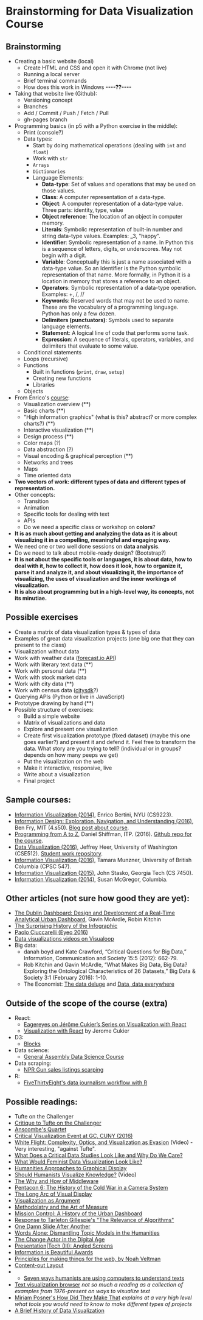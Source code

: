 # Brainstorming for Data Visualization Course

## Brainstorming
* Creating a basic website (local)
  * Create HTML and CSS and open it with Chrome (not live)
  * Running a local server
  * Brief terminal commands
  * How does this work in Windows **----??----**
* Taking that website live (Github):
  * Versioning concept
  * Branches
  * Add / Commit / Push / Fetch / Pull
  * gh-pages branch
* Programming basics (in p5 with a Python exercise in the middle):
  * Print (console?)
  * Data types:
    * Start by doing mathematical operations (dealing with `int` and `float`)
    * Work with `str`
    * `Arrays`
    * `Dictionaries`
    * Language Elements:
      * **Data-type**: Set of values and operations that may be used on those values.
      * **Class**: A computer representation of a data-type.
      * **Object**: A computer representation of a data-type value. Three parts: identity, type, value
      * **Object reference**: The location of an object in computer memory.
      * **Literals**: Symbolic representation of built-in number and string data-type values. Examples: _3, "happy".
      * **Identifier**: Symbolic representation of a name. In Python this is a sequence of letters, digits, or underscores. May not begin with a digit.
      * **Variable**: Conceptually this is just a name associated with a data-type value. So an Identifier is the Python symbolic representation of that name. More formally, in Python it is a location in memory that stores a reference to an object.
      * **Operators**: Symbolic representation of a data-type operation. Examples: +, /, //
      * **Keywords**: Reserved words that may not be used to name. These are the vocabulary of a programming language. Python has only a few dozen.
      * **Delimiters (punctuators)**: Symbols used to separate language elements.
      * **Statement**: A logical line of code that performs some task.
      * **Expression**: A sequence of literals, operators, variables, and delimiters that evaluate to some value.
  * Conditional statements
  * Loops (recursive)
  * Functions
    * Built in functions (`print`, `draw`, `setup`)
    * Creating new functions
    * Libraries
  * Objects
* From Enrico's [course](https://wikis.nyu.edu/pages/viewpage.action?pageId=53861653):
  * Visualization overview (**)
  * Basic charts (**)
  * "High information graphics" (what is this? abstract? or more complex charts?) (**)
  * Interactive visualization (**)
  * Design process (**)
  * Color maps (?)
  * Data abstraction (?)
  * Visual encoding & graphical perception (**)
  * Networks and trees
  * Maps
  * Time oriented data
* **Two vectors of work: different types of data and different types of representation.**
* Other concepts:
  * Transition
  * Animation
  * Specific tools for dealing with text
  * APIs
  * Do we need a specific class or workshop on **colors**?
* **It is as much about getting and analyzing the data as it is about visualizing it in a compelling, meaningful and engaging way.**
* We need one or two well done sessions on **data analysis**.
* Do we need to talk about mobile-ready design? (Bootstrap?)
* **It is not about the specific tools or languages, it is about data, how to deal with it, how to collect it, how does it look, how to organize it, parse it and analyze it, and about visualizing it, the importance of visualizing, the uses of visualization and the inner workings of visualization.**
* **It is also about programming but in a high-level way, its concepts, not its minutiae.**

## Possible exercises
* Create a matrix of data visualization types & types of data
* Examples of great data visualization projects (one big one that they can present to the class)
* Visualization without data
* Work with weather data ([forecast.io API](https://developer.forecast.io/))
* Work with literary text data (**)
* Work with personal data (**)
* Work with stock market data
* Work with city data (**)
* Work with census data ([citysdk](https://uscensusbureau.github.io/citysdk/)?)
* Querying APIs (Python or live in JavaScript)
* Prototype drawing by hand (**)
* Possible structure of exercises:
  * Build a simple website
  * Matrix of visualizations and data
  * Explore and present one visualization
  * Create first visualization prototype (fixed dataset) (maybe this one goes earlier?) and present it and defend it. Feel free to transform the data. What story are you trying to tell? (individual or in groups? depends on how many peeps we get)
  * Put the visualization on the web
  * Make it interactive, responsive, live
  * Write about a visualization
  * Final project

## Sample courses:
* [Information Visualization (2014)](https://wikis.nyu.edu/pages/viewpage.action?pageId=53861653), Enrico Bertini, NYU (CS9223).
* [Information Design: Exploration, Navigation, and Understanding (2016)](https://fathom.info/4s50/), Ben Fry, MIT (4.s50). [Blog post about course](https://fathom.info/notebook/15092/).
* [Programming from A to Z](http://shiffman.net/a2z/), Daniel Shiffman, ITP. (2016). [Github repo for the course](https://github.com/shiffman/A2Z-F16/blob/gh-pages/README.md).
* [Data Visualization (2016)](https://courses.cs.washington.edu/courses/cse512/16sp/), Jeffrey Heer, University of Washington (CSE512). [Student work repository](https://github.com/CSE512-16S).
* [Information Visualization (2016)](http://www.cs.ubc.ca/~tmm/courses/547-15/), Tamara Munzner, University of British Columbia (CPSC 547).
* [Information Visualization (2015)](http://www.cc.gatech.edu/~stasko/7450/15/index.html), John Stasko, Georgia Tech (CS 7450).
* [Information Visualization (2014)](http://susanemcgregor.com/information-visualization-spring-2014/), Susan McGregor, Columbia.

## Other articles (not sure how good they are yet):
* [The Dublin Dashboard: Design and Development of a Real-Time Analytical Urban Dashboard](http://www.isprs-ann-photogramm-remote-sens-spatial-inf-sci.net/IV-4-W1/19/2016/isprs-annals-IV-4-W1-19-2016.pdf), Gavin McArdle, Robin Kitchin
* [The Surprising History of the Infographic](http://www.smithsonianmag.com/history/surprising-history-infographic-180959563/?no-ist)
* [Paolo Ciuccarelli (Eyeo 2016)](https://vimeo.com/179944386?utm_content=buffer04e84&utm_medium=social&utm_source=twitter.com&utm_campaign=buffer)
* [Data visualizations videos on Visualoop](http://visualoop.com/blog/94689/viz-on-video-27)
* Big data:
  * danah boyd and Kate Crawford, “Critical Questions for Big Data,” Information, Communication and Society 15:5 (2012): 662-79.
  * Rob Kitchin and Gavin McArdle, “What Makes Big Data, Big Data? Exploring the Ontological Characteristics of 26 Datasets,” Big Data & Society 3:1 (February 2016): 1-10.
  * The Economist: [The data deluge](http://www.economist.com/node/15579717) and [Data, data everywhere](http://www.economist.com/node/15557443)

## Outside of the scope of the course (extra)
* React:
  * [Eagereyes on Jérôme Cukier’s Series on Visualization with React](https://eagereyes.org/link/jerome-cukiers-series-on-visualization-with-react)
  * [Visualization with React](http://www.jeromecukier.net/blog/2016/08/09/visualization-with-react/) by Jerome Cukier
* D3:
  * [Blocks](https://bl.ocks.org/)
* Data science:
  * [General Assembly Data Science Course](https://github.com/justmarkham/DAT8#class-4-exploratory-data-analysis)
* Data scraping:
  * [NPR Gun sales listings scarping](http://blog.apps.npr.org/2016/06/17/scraping-tips.html)
* R:
  * [FiveThirtyEight's data journalism workflow with R](https://channel9.msdn.com/Events/useR-international-R-User-conference/useR2016/FiveThirtyEights-data-journalism-workflow-with-R)

## Possible readings:
* Tufte on the Challenger
* [Critique to Tufte on the Challenger](http://www.onlineethics.org/Topics/ProfPractice/Exemplars/BehavingWell/RB-intro/RepMisrep.aspx)
* [Anscombe's Quartet](http://astro.swarthmore.edu/astro121/anscombe.html)
* [Critical Visualization Event at GC, CUNY (2016)](http://patriksv.net/2016/04/critical-visualization-event-at-gc-cuny-on-june-9-2016/)
* [White Flight: Complexity, Optics, and Visualization as Evasion](http://video.mit.edu/watch/white-flight-complexity-optics-and-visualization-as-evasion-5910/) (Video) - Very interesting, "against Tufte".
* [What Does a Critical Data Studies Look Like and Why Do We Care?](https://societyandspace.com/material/commentaries/craig-dalton-and-jim-thatcher-what-does-a-critical-data-studies-look-like-and-why-do-we-care-seven-points-for-a-critical-approach-to-big-data/)
* [What Would Feminist Data Visualization Look Like?](https://civic.mit.edu/feminist-data-visualization)
* [Humanities Approaches to Graphical Display](http://www.digitalhumanities.org/dhq/vol/5/1/000091/000091.html)
* [Should Humanists Visualize Knowledge?](https://vimeo.com/140307034) (Video)
* [The Why and How of Middleware](http://www.digitalhumanities.org/dhq/vol/10/2/000248/000248.html)
* [Pentacon 6: The History of the Cold War in a Camera System](http://www.zachhorton.com/?p=251)
* [The Long Arc of Visual Display](https://www.youtube.com/watch?v=heUI6QmSdzc)
* [Visualization as Argument](http://lklein.com/2014/12/visualization-as-argument/)
* [Methodolatry and the Art of Measure](https://placesjournal.org/article/methodolatry-and-the-art-of-measure/)
* [Mission Control: A History of the Urban Dashboard](https://placesjournal.org/article/mission-control-a-history-of-the-urban-dashboard/)
* [Response to Tarleton Gillespie's "The Relevance of Algorithms"](http://opentranscripts.org/transcript/response-tarleton-gillespie-relevance-algorithms/)
* [One Damn Slide After Another](http://computationalculture.net/article/one-damn-slide-after-another-powerpoint-at-every-occasion-for-speech)
* [Words Alone: Dismantling Topic Models in the Humanities](http://journalofdigitalhumanities.org/2-1/words-alone-by-benjamin-m-schmidt/)
* [The Change Actor in the Digital Age](http://www.nachtkritik.de/index.php?option=com_content&view=article&id=11470:beyond-the-spectacle-imperative-the-change-actor-in-the-digital-age-by-nishant-shah&catid=101:debatte&Itemid=84)
* [Presentation|Tech (III): Angled Screens](http://patriksv.net/2015/09/presentationtech-angled-screens-iii/)
* [Information is Beautiful Awards](http://www.informationisbeautifulawards.com/)
* [Principles for making things for the web, by Noah Veltman](https://github.com/veltman/principles)
* [Content-out Layout](http://alistapart.com/article/content-out-layout)
* * [Seven ways humanists are using computers to understand texts](https://tedunderwood.com/2015/06/04/seven-ways-humanists-are-using-computers-to-understand-text)
* [Text visualization browser](http://textvis.lnu.se/) *not so much a reading as a collection of examples from 1976-present on ways to visualize text*
* [Miriam Posner's How Did They Make That](http://miriamposner.com/blog/how-did-they-make-that/) *explains at a very high level what tools you would need to know to make different types of projects*
* [A Brief History of Data Visualization](http://www.datavis.ca/papers/hbook.pdf)